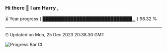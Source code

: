 ### Hi there 👋 I am Harry , 

⏳ Year progress { █████████████████████████████▁ } 98.32 %

---

⏰ Updated on Mon, 25 Dec 2023 20:38:30 GMT

![Progress Bar CI](https://github.com/duykhang68/duykhang68/workflows/Progress%20Bar%20CI/badge.svg)
